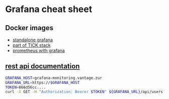 # Grafana cheat sheet

## Docker images
* [standalone grafana](https://github.com/cherkavi/docker-images/blob/master/grafana/README.md)
* [part of TICK stack](https://github.com/cherkavi/docker-images/blob/master/telegraf/README.md)
* [prometheus with grafana](https://github.com/cherkavi/docker-images/blob/master/prometheus/README.md#alerts--prometheus--grafana)

## [rest api documentation](https://grafana.com/docs/grafana/latest/developers/http_api/)
```sh
GRAFANA_HOST=grafana-monitoring.vantage.zur
GRAFANA_URL=https://$GRAFANA_HOST
TOKEN=866d56cc....
curl -X GET -H "Authorization: Bearer $TOKEN" ${GRAFANA_URL}/api/users?perpage=10&page=1
```
